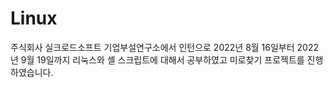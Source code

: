 # Linux
주식회사 실크로드소프트 기업부설연구소에서 인턴으로 2022년 8월 16일부터 2022년 9월 19일까지 리눅스와 셸 스크립트에 대해서 공부하였고 미로찾기 프로젝트를 진행하였습니다.

